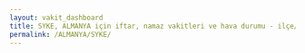 ```yaml
---
layout: vakit_dashboard
title: SYKE, ALMANYA için iftar, namaz vakitleri ve hava durumu - ilçe/eyalet seç
permalink: /ALMANYA/SYKE/
---
```


<script type="text/javascript">
  var GLOBAL_COUNTRY = 'ALMANYA';
  var GLOBAL_CITY = 'SYKE';
  var GLOBAL_STATE = '';
  var lat = 72;
  var lon = 21;
</script>
